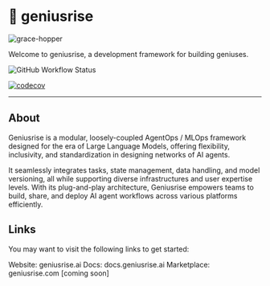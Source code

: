 # 🧠 geniusrise

![grace-hopper](./assets/grace-hopper.jpg)

Welcome to geniusrise, a development framework for building geniuses.

![GitHub Workflow Status](https://img.shields.io/github/workflow/status/geniusrise/geniusrise/Run%20Pytest)

[![codecov](https://codecov.io/gh/geniusrise/geniusrise/branch/main/graph/badge.svg?token=<YOUR_CODECOV_TOKEN>)](https://codecov.io/gh/geniusrise/geniusrise)

---

## About

Geniusrise is a modular, loosely-coupled AgentOps / MLOps framework designed for
the era of Large Language Models, offering flexibility, inclusivity, and
standardization in designing networks of AI agents.

It seamlessly integrates tasks, state management, data handling, and model
versioning, all while supporting diverse infrastructures and user expertise
levels. With its plug-and-play architecture, Geniusrise empowers teams to build,
share, and deploy AI agent workflows across various platforms efficiently.

## Links

You may want to visit the following links to get started:

Website: geniusrise.ai Docs: docs.geniusrise.ai Marketplace: geniusrise.com
[coming soon]
